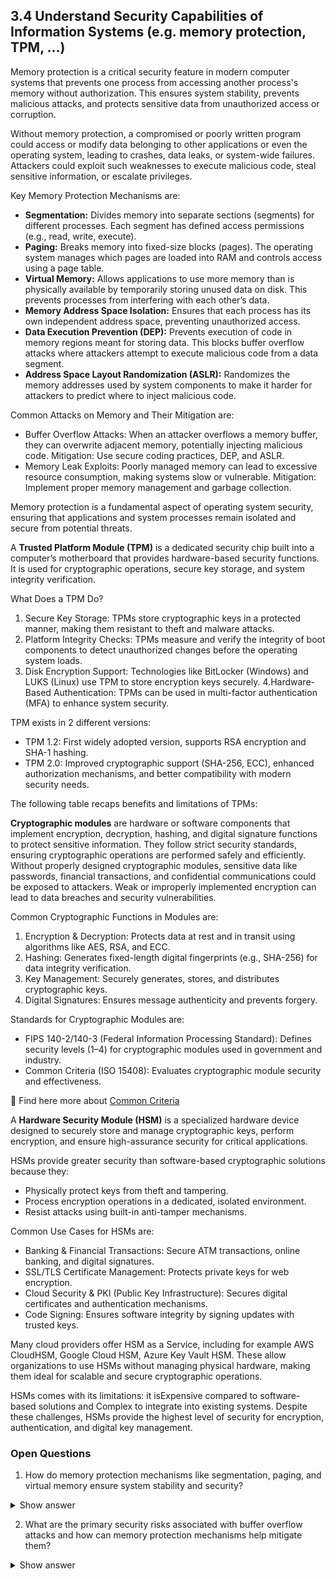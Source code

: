 ## 3.4 Understand Security Capabilities of Information Systems (e.g. memory protection, TPM, …) ##

Memory protection is a critical security feature in modern computer systems that prevents one process from accessing another process's memory without authorization. This ensures system stability, prevents malicious attacks, and protects sensitive data from unauthorized access or corruption.

Without memory protection, a compromised or poorly written program could access or modify data belonging to other applications or even the operating system, leading to crashes, data leaks, or system-wide failures. Attackers could exploit such weaknesses to execute malicious code, steal sensitive information, or escalate privileges.

Key Memory Protection Mechanisms are:

- **Segmentation:** Divides memory into separate sections (segments) for different processes. Each segment has defined access permissions (e.g., read, write, execute).
- **Paging:** Breaks memory into fixed-size blocks (pages). The operating system manages which pages are loaded into RAM and controls access using a page table.
- **Virtual Memory:** Allows applications to use more memory than is physically available by temporarily storing unused data on disk. This prevents processes from interfering with each other’s data.
- **Memory Address Space Isolation:** Ensures that each process has its own independent address space, preventing unauthorized access.
- **Data Execution Prevention (DEP):** Prevents execution of code in memory regions meant for storing data. This blocks buffer overflow attacks where attackers attempt to execute malicious code from a data segment.
- **Address Space Layout Randomization (ASLR):** Randomizes the memory addresses used by system components to make it harder for attackers to predict where to inject malicious code.

Common Attacks on Memory and Their Mitigation are:

- Buffer Overflow Attacks: When an attacker overflows a memory buffer, they can overwrite adjacent memory, potentially injecting malicious code. Mitigation: Use secure coding practices, DEP, and ASLR.
- Memory Leak Exploits: Poorly managed memory can lead to excessive resource consumption, making systems slow or vulnerable. Mitigation: Implement proper memory management and garbage collection.

Memory protection is a fundamental aspect of operating system security, ensuring that applications and system processes remain isolated and secure from potential threats.

A **Trusted Platform Module (TPM)** is a dedicated security chip built into a computer’s motherboard that provides hardware-based security functions. It is used for cryptographic operations, secure key storage, and system integrity verification.

What Does a TPM Do?

1. Secure Key Storage: TPMs store cryptographic keys in a protected manner, making them resistant to theft and malware attacks.
2. Platform Integrity Checks: TPMs measure and verify the integrity of boot components to detect unauthorized changes before the operating system loads.
3. Disk Encryption Support: Technologies like BitLocker (Windows) and LUKS (Linux) use TPM to store encryption keys securely.
4.Hardware-Based Authentication: TPMs can be used in multi-factor authentication (MFA) to enhance system security.

TPM exists in 2 different versions:
- TPM 1.2: First widely adopted version, supports RSA encryption and SHA-1 hashing.
- TPM 2.0: Improved cryptographic support (SHA-256, ECC), enhanced authorization mechanisms, and better compatibility with modern security needs.

The following table recaps benefits and limitations of TPMs:

**Cryptographic modules** are hardware or software components that implement encryption, decryption, hashing, and digital signature functions to protect sensitive information. They follow strict security standards, ensuring cryptographic operations are performed safely and efficiently.
Without properly designed cryptographic modules, sensitive data like passwords, financial transactions, and confidential communications could be exposed to attackers. Weak or improperly implemented encryption can lead to data breaches and security vulnerabilities.

Common Cryptographic Functions in Modules are:
1. Encryption & Decryption: Protects data at rest and in transit using algorithms like AES, RSA, and ECC.
2. Hashing: Generates fixed-length digital fingerprints (e.g., SHA-256) for data integrity verification.
3. Key Management: Securely generates, stores, and distributes cryptographic keys.
4. Digital Signatures: Ensures message authenticity and prevents forgery.

Standards for Cryptographic Modules are:
- FIPS 140-2/140-3 (Federal Information Processing Standard): Defines security levels (1–4) for cryptographic modules used in government and industry.
- Common Criteria (ISO 15408): Evaluates cryptographic module security and effectiveness.

:link: Find here more about [Common Criteria](https://github.com/lorenzoleonelli/CISSP-Zero-to-Hero/blob/main/DOMAIN3%3A%20Security%20Architecture%20and%20Engineering/3.03%20Select%20Controls%20based%20upon%20system%20security%20requirements.md#33-select-controls-based-upon-system-security-requirements)

A **Hardware Security Module (HSM)** is a specialized hardware device designed to securely store and manage cryptographic keys, perform encryption, and ensure high-assurance security for critical applications.

HSMs provide greater security than software-based cryptographic solutions because they:
- Physically protect keys from theft and tampering.
- Process encryption operations in a dedicated, isolated environment.
- Resist attacks using built-in anti-tamper mechanisms.

Common Use Cases for HSMs are:

- Banking & Financial Transactions: Secure ATM transactions, online banking, and digital signatures.
- SSL/TLS Certificate Management: Protects private keys for web encryption.
- Cloud Security & PKI (Public Key Infrastructure): Secures digital certificates and authentication mechanisms.
- Code Signing: Ensures software integrity by signing updates with trusted keys.

Many cloud providers offer HSM as a Service, including for example AWS CloudHSM, Google Cloud HSM, Azure Key Vault HSM. These allow organizations to use HSMs without managing physical hardware, making them ideal for scalable and secure cryptographic operations.

HSMs comes with its limitations: it isExpensive compared to software-based solutions and Complex to integrate into existing systems. Despite these challenges, HSMs provide the highest level of security for encryption, authentication, and digital key management.

### Open Questions ###

1. How do memory protection mechanisms like segmentation, paging, and virtual memory ensure system stability and security?
<details>
  <summary>Show answer</summary>
Memory protection mechanisms like segmentation, paging, and virtual memory ensure that different processes have their own isolated memory spaces, preventing unauthorized access or modification. Segmentation divides memory into sections with specific access permissions, while paging divides memory into smaller fixed-size blocks. Virtual memory allows applications to use more memory than is physically available, providing a buffer to prevent unauthorized access to other processes' data. These protections help ensure system stability by isolating processes and preventing one process from crashing or corrupting another’s memory.
</details>

2. What are the primary security risks associated with buffer overflow attacks and how can memory protection mechanisms help mitigate them?
<details>
  <summary>Show answer</summary>
Buffer overflow attacks exploit poorly managed memory by overflowing a buffer and overwriting adjacent memory, potentially allowing attackers to execute malicious code. Memory protection features like Data Execution Prevention (DEP) prevent the execution of code from data segments, while Address Space Layout Randomization (ASLR) makes it more difficult for attackers to predict memory locations. Secure coding practices such as bounds checking also help mitigate the risk of buffer overflows by ensuring that buffers cannot be overrun.

3. Can you explain the role of Data Execution Prevention (DEP) and Address Space Layout Randomization (ASLR) in protecting systems from memory-based attacks?
<details>
  <summary>Show answer</summary>
Data Execution Prevention (DEP) and Address Space Layout Randomization (ASLR) are critical tools in defending against memory-based exploits. DEP ensures that regions of memory that should only store data cannot execute any code, thus preventing certain types of attacks like buffer overflows. ASLR randomizes memory addresses used by system components, making it much harder for attackers to guess where their malicious code might reside. Together, they significantly reduce the risk of exploiting memory vulnerabilities.
</details>

4. How does the Trusted Platform Module (TPM) contribute to enhancing system security and integrity?
<details>
  <summary>Show answer</summary>
The Trusted Platform Module (TPM) enhances system security by providing a hardware-based solution for storing cryptographic keys, verifying platform integrity, and ensuring that only trusted code is executed. TPMs are used for secure boot processes, disk encryption, and multi-factor authentication. By securely storing encryption keys and performing integrity checks, TPM helps protect sensitive information from unauthorized access, even if the system is compromised by malware.
</details>

5. What is the difference between TPM 1.2 and TPM 2.0 in terms of cryptographic support and security features?
<details>
  <summary>Show answer</summary>
TPM 1.2 and TPM 2.0 are both designed to secure cryptographic operations, but TPM 2.0 offers enhanced cryptographic support, including support for newer algorithms like SHA-256 and Elliptic Curve Cryptography (ECC). It also improves authorization mechanisms and offers more flexible capabilities in securing platforms. TPM 2.0’s enhanced compatibility with modern security needs makes it the preferred choice for newer systems, providing a higher level of trust and security than TPM 1.2.

6. What are the potential privacy concerns associated with TPM, and how do they affect its use in modern systems?
<details>
  <summary>Show answer</summary>
While TPM offers significant security benefits, it raises privacy concerns, particularly regarding user tracking and Digital Rights Management (DRM) enforcement. TPM chips can be used to enforce policies that monitor and restrict user behavior, leading to potential privacy violations. Additionally, since TPM chips can be used to uniquely identify devices, they could be exploited to track users across systems and networks, raising concerns about user surveillance.
</details>

7. How do cryptographic modules ensure data protection, and what standards must they meet to be deemed secure?
<details>
  <summary>Show answer</summary>
Cryptographic modules, which include hardware or software-based solutions for encryption and key management, are essential for protecting sensitive data. These modules must adhere to security standards like FIPS 140-2/140-3 to ensure they operate securely. FIPS 140-2 specifies security levels for cryptographic modules, providing a framework for evaluating their effectiveness and ensuring they meet stringent security requirements for government and industry use.
</details>

8. What are the main differences between hardware-based cryptographic modules (HSMs) and software-based encryption solutions?
<details>
  <summary>Show answer</summary>
Hardware Security Modules (HSMs) provide a higher level of security compared to software-based cryptographic solutions because they physically protect cryptographic keys from theft or tampering. HSMs store keys in a dedicated, isolated environment and ensure encryption operations are conducted in a secure manner. In contrast, software-based encryption systems can be more vulnerable to attacks, as they rely on the operating system’s security, which may be compromised.
</details>

9. How do HSMs provide higher security levels compared to traditional software encryption methods?
<details>
  <summary>Show answer</summary>
HSMs offer superior security by protecting cryptographic keys from physical and software attacks. They feature built-in anti-tampering mechanisms and can process encryption operations in a secure environment, ensuring that sensitive data is protected during storage and transmission. Unlike software encryption solutions, HSMs are resistant to key extraction and physical theft, making them ideal for use in high-assurance environments like banking and digital certificate management.

10. What are the benefits and limitations of HSMs in cloud environments, and how can cloud providers integrate HSMs into their offerings?
<details>
  <summary>Show answer</summary>
Many cloud providers offer HSMs as a service, such as AWS CloudHSM, Azure Key Vault, and Google Cloud HSM. These cloud-based HSM services allow organizations to offload the management of cryptographic keys and operations to secure, tamper-resistant hardware without having to maintain physical devices. However, cloud-based HSMs come with challenges, such as higher costs and potential latency issues. Despite these drawbacks, cloud HSMs provide scalable and secure cryptographic operations, making them a valuable tool for protecting sensitive data in cloud environments.
</details>
